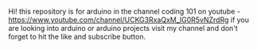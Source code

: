 Hi! this repository is for arduino in the channel coding 101 on youtube - https://www.youtube.com/channel/UCKG3RxaQxM_lG0R5vNZrdRg
if you are looking into arduino or arduino projects visit my channel and don't forget to hit the like and subscribe button.
